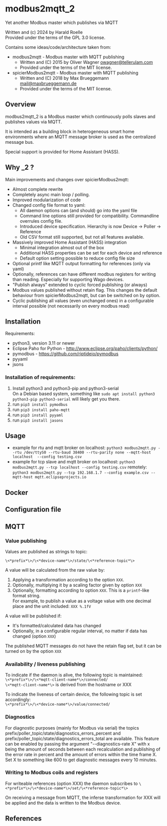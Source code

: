 # modbus2mqtt_2
Yet another Modbus master which publishes via MQTT

Written and (c) 2024 by Harald Roelle</br>
Provided under the terms of the GPL 3.0 license.

Contains some ideas/code/architecture taken from:
- modbus2mqtt - Modbus master with MQTT publishing
  - Written and (C) 2015 by Oliver Wagner <owagner@tellerulam.com>
  - Provided under the terms of the MIT license.
- spicierModbus2mqtt - Modbus master with MQTT publishing
  - Written and (C) 2018 by Max Brueggemann <mail@maxbrueggemann.de>
  - Provided under the terms of the MIT license.
  

## Overview
modbus2mqtt_2 is a Modbus master which continuously polls slaves and publishes values via MQTT.

It is intended as a building block in heterogeneous smart home environments where 
an MQTT message broker is used as the centralized message bus.

Special support is provided for Home Assistant (HASS).

## Why _2 ?
Main improvements and changes over spicierModbus2mqtt:
- Almost complete rewrite
- Completely async main loop / polling.
- Improved modularization of code
- Changed config file format to yaml:
    - All daemon options can (and should) go into the yaml file
    - Command line options still provided for compatibility. Commandline overrules config file.
    - Introduced device specification. Hierarchy is now Device -> Poller -> Reference
    - Old CSV format still supported, but not all features available.
- Massively improved Home Assistant (HASS) integration
    - Minimal integration almost out of the box
    - Additional HASS properties can be set for each device and reference
    - Default option setting possible to reduce config file size
- Optional printf like MQTT output formatting for references (only via yaml)
- Optionally, references can have different modbus registers for writing than reading. Especially for supporting Wago devices.
- "Publish always" extended to cyclic forced publishing (or always)
- Modbus values published without retain flag. This changes the default behaviour from spicierModbus2mqtt, but can be switched on by option.
- Cyclic publishing all values (even unchanged ones) in a configurable interval possible (not necessarily on every modbus read)

## Installation
Requirements:
- python3, version 3.11 or newer
- Eclipse Paho for Python - http://www.eclipse.org/paho/clients/python/
- pymodbus - https://github.com/riptideio/pymodbus
- pyyaml
- jsons

### Installation of requirements:
1. Install python3 and python3-pip and python3-serial<br>
  On a Debian based system, something like `sudo apt install python3 python3-pip python3-serial` will likely get you there.
1. run `pip3 install pymodbus`
1. run `pip3 install paho-mqtt`
1. run `pip3 install pyyaml`
1. run `pip3 install jasons`

## Usage
* example for rtu and mqtt broker on localhost: `python3 modbus2mqtt.py --rtu /dev/ttyS0 --rtu-baud 38400 --rtu-parity none --mqtt-host localhost  --config testing.csv`
* example for tcp slave and mqtt broker
    on localhost: `python3 modbus2mqtt.py --tcp localhost --config testing.csv`
    remotely:     `python3 modbus2mqtt.py --tcp 192.168.1.7 --config example.csv --mqtt-host mqtt.eclipseprojects.io`

## Docker
     
## Configuration file

## MQTT

### Value publishing
Values are published as strings to topic:

`\<*prefix*\>/\<*device-name*\>/state/\<*reference-topic*\>`

A value will be calculated from the raw value by:
  1. Applying a transformation according to the option `XXX`.
  2. Optionally, multiplying it by a scaling factor given by option `XXX`
  3. Optionally, formatting according to option `XXX`. This is a `printf`-like format string.<br>
     For example, to publish a value as a voltage value with one decimal place and the unit included: `XXX %.1fV`

A value will be published if:
  - It's formatted/calculated data has changed
  - Optionally, in a configurable regular interval, no matter if data has changed (option `XXX`)

The published MQTT messages do not have the retain flag set, but it can be turned on by the option `XXX`

### Availability / liveness publishing

To indicate if the daemon is alive, the following topic is maintained:<br>
`\<*prefix*\>/\<*mqtt-client-name*\>/connected/`<br>
`\<*mqtt-client-name*\>` is derived from the hostname or XXX

To indicate the liveness of certain device, the following topic is set accordingly:<br>
`\<*prefix*\>/\<*device-name*\>/value/connected/`<br>

### Diagnostics
For diagnostic purposes (mainly for Modbus via serial) the topics prefix/poller_topic/state/diagnostics_errors_percent and prefix/poller_topic/state/diagnostics_errors_total are available. This feature can be enabled by passing the argument "--diagnostics-rate X" with x being the amount of seconds between each recalculation and publishing of the error rate in percent and the amount of errors within the time frame X. Set X to something like 600 to get diagnostic messages every 10 minutes.

### Writing to Modbus coils and registers

For writeable references (option XXX) the daemon subscribes to 
`\<*prefix*\>/\<*device-name*\>/set/\<*reference-topic*\>`

On receiving a message from MQTT, the inferse transformation for XXX will be applied and the data is written to the Modbus device.

## References
